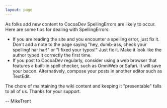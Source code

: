 ```yaml
---
layout: page
---
```


As folks add new content to CocoaDev SpellingErrors are likely to occur. Here are some tips for dealing with SpellingErrors:


* If you are reading the site and you encounter a spelling error, just fix it. Don't add a note to the page saying "hey, dumb-ass, check your spelling! har har!" or "I fixed your typos!" Just fix it. Make it look like the author typed it correctly the first time.
* If you post to CocoaDev regularly, consider using a web browser that features a built-in spell checker, such as OmniWeb or Safari. It will save your bacon. Alternatively, compose your posts in another editor such as TextEdit.


The chore of maintaining the wiki content and keeping it "presentable" falls to all of us. Thanks for your support.

-- MikeTrent
